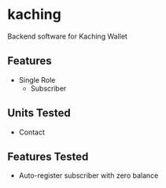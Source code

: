 # kaching
Backend software for Kaching Wallet

## Features
* Single Role
    * Subscriber
            
## Units Tested
* Contact

## Features Tested
* Auto-register subscriber with zero balance
